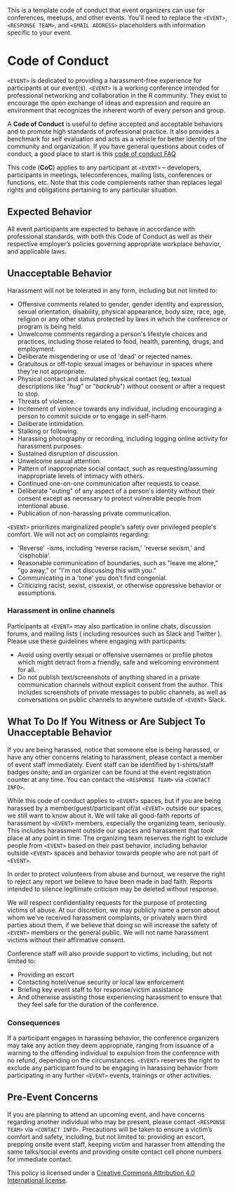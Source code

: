 This is a template code of conduct that event organizers can use for conferences, meetups, and other events. You'll need to replace the `<EVENT>`, `<RESPONSE TEAM>`, and `<EMAIL ADDRESS>` placeholders with information specific to your event.

# Code of Conduct

`<EVENT>` is dedicated to providing a harassment-free experience for participants at our event(s). `<EVENT>` is a working conference intended for professional networking and collaboration in the R community. They exist to encourage the open exchange of ideas and expression and require an environment that recognizes the inherent worth of every person and group. 

A **Code of Conduct** is useful to define accepted and acceptable behaviors and to promote high standards of professional practice. It also provides a benchmark for self evaluation and acts as a vehicle for better identity of the community and organization. If you have general questions about codes of conduct, a good place to start is this [code of conduct FAQ](https://www.ashedryden.com/blog/codes-of-conduct-101-faq#cocfaq)

This code (**CoC**) applies to any participant at `<EVENT>` – developers, participants in meetings, teleconferences, mailing lists, conferences or functions, etc. Note that this code complements rather than replaces legal rights and obligations pertaining to any particular situation.

## Expected Behavior

All event participants are expected to behave in accordance with professional standards, with both this Code of Conduct as well as their respective employer’s policies governing appropriate workplace behavior, and applicable laws.

## Unacceptable Behavior

Harassment will not be tolerated in any form, including but not limited to:

* Offensive comments related to gender, gender identity and expression, sexual orientation, disability, physical appearance, body size, race, age, religion or any other status protected by laws in which the conference or program is being held.
* Unwelcome comments regarding a person's lifestyle choices and practices, including those related to food, health, parenting, drugs, and employment.
* Deliberate misgendering or use of 'dead' or rejected names.
* Gratuitous or off-topic sexual images or behaviour in spaces where they're not
appropriate.
* Physical contact and simulated physical contact (eg, textual descriptions like
"*hug*" or "*backrub*") without consent or after a request to stop.
* Threats of violence.
* Incitement of violence towards any individual, including encouraging a person to commit suicide or to engage in self-harm.
* Deliberate intimidation.
* Stalking or following.
* Harassing photography or recording, including logging online activity for
harassment purposes.
* Sustained disruption of discussion.
* Unwelcome sexual attention.
* Pattern of inappropriate social contact, such as requesting/assuming inappropriate levels of intimacy with others.
* Continued one-on-one communication after requests to cease.
* Deliberate "outing" of any aspect of a person's identity without their consent
except as necessary to protect vulnerable people from intentional abuse.
* Publication of non-harassing private communication.  

`<EVENT>` prioritizes marginalized people's safety over privileged people's comfort. We will not act on complaints regarding:

* 'Reverse' -isms, including 'reverse racism,' 'reverse sexism,' and 'cisphobia'.
* Reasonable communication of boundaries, such as "leave me alone," "go away," or "I'm not discussing this with you."
* Communicating in a 'tone' you don't find congenial.
* Criticizing racist, sexist, cissexist, or otherwise oppressive behavior or assumptions.

### Harassment in online channels

Participants at `<EVENT>` may also partication in online chats, discussion forums, and mailing lists ( including resources such as Slack and Twitter ). Please use these guidelines where engaging with particpants:

* Avoid using overtly sexual or offensive usernames or profile photos which might detract from a friendly, safe and welcoming environment for all.
* Do not publish text/screenshots of anything shared in a private communication channels without explicit consent from the author.  This includes screenshots of private messages to public channels, as well as conversations on public channels to anywhere outside of `<EVENT>` Slack.

## What To Do If You Witness or Are Subject To Unacceptable Behavior

If you are being harassed, notice that someone else is being harassed, or have any other concerns relating to harassment, please contact a member of event staff immediately. Event staff can be identified by t-shirts/staff badges onsite; and an organizer can be found at the event registration counter at any time. You can contact the `<RESPONSE TEAM>` via `<CONTACT INFO>`.

While this code of conduct applies to `<EVENT>` spaces, but if you are being harassed by a member/guest/participant of/at `<EVENT>` outside our spaces, we still want to know about it. We will take all good-faith reports of harassment by `<EVENT>` members, especially the organizing team, seriously. This includes harassment outside our spaces and harassment that took place at any point in time. The organizing team reserves the right to exclude people from `<EVENT>` based on their past behavior, including behavior outside `<EVENT>` spaces and behavior towards people who are not part of `<EVENT>`.

In order to protect volunteers from abuse and burnout, we reserve the right to reject any report we believe to have been made in bad faith. Reports intended to silence legitimate criticism may be deleted without response.

We will respect confidentiality requests for the purpose of protecting victims of abuse. At our discretion, we may publicly name a person about whom we've received harassment complaints, or privately warn third parties about them, if we believe that doing so will increase the safety of `<EVENT>` members or the general public. We will not name harassment victims without their affirmative consent.

Conference staff will also provide support to victims, including, but not limited to:

- Providing an escort
- Contacting hotel/venue security or local law enforcement
- Briefing key event staff to for response/victim assistance
- And otherwise assisting those experiencing harassment to ensure that they feel safe for the duration of the conference.

### Consequences

If a participant engages in harassing behavior, the conference organizers may take any action they deem appropriate, ranging from issuance of a warning to the offending individual to expulsion from the conference with no refund, depending on the circumstances. `<EVENT>` reserves the right to exclude any participant found to be engaging in harassing behavior from participating in any further `<EVENT>` events, trainings or other activities.

## Pre-Event Concerns

If you are planning to attend an upcoming event, and have concerns regarding another individual who may be present, please contact `<RESPONSE TEAM>` via `<CONTACT INFO>`. Precautions will be taken to ensure a victim’s comfort and safety, including, but not limited to: providing an escort, prepping onsite event staff, keeping victim and harasser from attending the same talks/social events and providing onsite contact cell phone numbers for immediate contact.

This policy is licensed under a [Creative Commons Attribution 4.0 International license](https://creativecommons.org/licenses/by/4.0/).
